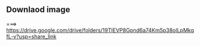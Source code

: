 ## Downlaod image
===> https://drive.google.com/drive/folders/19TIEVP8Gpnd6a74Km5p38olLpMkqfL-v?usp=share_link
